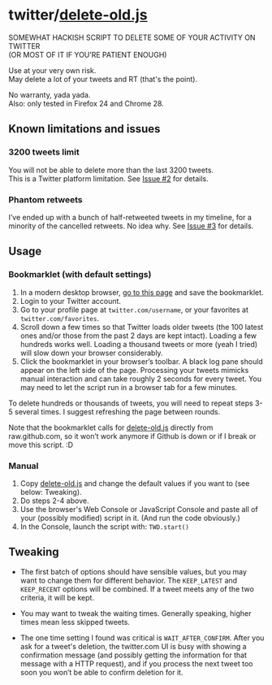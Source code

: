 # twitter/[delete-old.js](delete-old.js)

SOMEWHAT HACKISH SCRIPT TO DELETE SOME OF YOUR ACTIVITY ON TWITTER  
(OR MOST OF IT IF YOU’RE PATIENT ENOUGH)

Use at your very own risk.  
May delete a lot of your tweets and RT (that's the point).

No warranty, yada yada.  
Also: only tested in Firefox 24 and Chrome 28.

## Known limitations and issues

### 3200 tweets limit

You will not be able to delete more than the last 3200 tweets.  
This is a Twitter platform limitation. See [Issue #2](https://github.com/fvsch/userscripts/issues/2) for details.

### Phantom retweets

I’ve ended up with a bunch of half-retweeted tweets in my timeline, for a minority of the cancelled retweets. No idea why. See [Issue #3](https://github.com/fvsch/userscripts/issues/3) for details.

## Usage

### Bookmarklet (with default settings)

1. In a modern desktop browser, [go to this page](http://fvsch.com/tools/cleanup/twitter/bookmarklet.html) and save the bookmarklet.
2. Login to your Twitter account.
3. Go to your profile page at `twitter.com/username`, or your favorites at `twitter.com/favorites`.
4. Scroll down a few times so that Twitter loads older tweets (the 100 latest ones and/or those from the past 2 days are kept intact). Loading a few hundreds works well. Loading a thousand tweets or more (yeah I tried) will slow down your browser considerably.
5. Click the bookmarklet in your browser’s toolbar. A black log pane should appear on the left side of the page. Processing your tweets mimicks manual interaction and can take roughly 2 seconds for every tweet. You may need to let the script run in a browser tab for a few minutes.

To delete hundreds or thousands of tweets, you will need to repeat steps 3-5 several times. I suggest refreshing the page between rounds.

Note that the bookmarklet calls for [delete-old.js](https://raw.github.com/fvsch/userscripts/master/cleanup/twitter/delete-old.js) directly from raw.github.com, so it won’t work anymore if Github is down or if I break or move this script. :D

### Manual

1. Copy [delete-old.js](delete-old.js) and change the default values if you want to (see below: Tweaking).
2. Do steps 2-4 above.
3. Use the browser's Web Console or JavaScript Console and paste all of your (possibly modified) script in it. (And run the code obviously.)
4. In the Console, launch the script with: `TWD.start()`

## Tweaking

- The first batch of options should have sensible values, but you may want to change them for different behavior. The `KEEP_LATEST` and `KEEP_RECENT` options will be combined. If a tweet meets any of the two criteria, it will be kept.

- You may want to tweak the waiting times. Generally speaking, higher times mean less skipped tweets.

- The one time setting I found was critical is `WAIT_AFTER_CONFIRM`. After you ask for a tweet's deletion, the twitter.com UI is busy with showing a confirmation message (and possibly getting the information for that message with a HTTP request), and if you process the next tweet too soon you won’t be able to confirm deletion for it.
